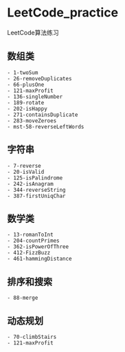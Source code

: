 # LeetCode_practice
LeetCode算法练习
## 数组类
    - 1-twoSum
    - 26-removeDuplicates
    - 66-plusOne
    - 121-maxProfit
    - 136-singleNumber
    - 189-rotate
    - 202-isHappy
    - 271-containsDuplicate
    - 283-moveZeroes
    - mst-58-reverseLeftWords

## 字符串
    - 7-reverse
    - 20-isValid
    - 125-isPalindrome
    - 242-isAnagram
    - 344-reverseString
    - 387-firstUniqChar
    
## 数学类
    - 13-romanToInt
    - 204-countPrimes
    - 362-isPowerOfThree
    - 412-FizzBuzz
    - 461-hammingDistance


## 排序和搜索
    - 88-merge

## 动态规划
    - 70-climbStairs
    - 121-maxProfit


